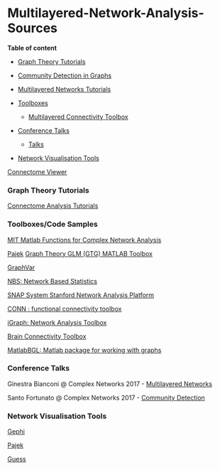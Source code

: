 # Multilayered-Network-Analysis-Sources

**Table of content**

* [Graph Theory Tutorials](#graph-theory-tutorials)

* [Community Detection in Graphs](#community-detection-in-graphs)

* [Multilayered Networks Tutorials](#multilayered-networks-tutorials)


* [Toolboxes](#Toolboxes)
  + [Multilayered Connectivity Toolbox](#multilayered-connectivity-toolbox)
  
* [Conference Talks](#conference-talks)
  + [Talks](#ohbm-talks)
 
  
* [Network Visualisation Tools](#network-visualisation-tools)

[Connectome Viewer](http://cmtk.org/viewer/)


  
  
  
### Graph Theory Tutorials
[Connectome Analysis Tutorials](https://www.dynamic-connectome.org/t/tutorial/)

### Toolboxes/Code Samples

[MIT Matlab Functions for Complex Network Analysis](http://strategic.mit.edu/downloads.php?page=matlab_networks)

[Pajek](http://mrvar.fdv.uni-lj.si/pajek/)
[Graph Theory GLM (GTG) MATLAB Toolbox](https://www.nitrc.org/projects/metalab_gtg/)

[GraphVar](https://www.nitrc.org/projects/graphvar/)

[NBS: Network Based Statistics](https://www.nitrc.org/projects/nbs/)

[SNAP System Stanford Network Analysis Platform](http://snap.stanford.edu/snap/index.html)

[CONN : functional connectivity toolbox](https://www.nitrc.org/projects/conn)

[iGraph: Network Analysis Toolbox](https://igraph.org/redirect.html)

[Brain Connectivity Toolbox](https://sites.google.com/site/bctnet/)

[MatlabBGL: Matlab package for working with graphs](http://dgleich.github.io/matlab-bgl/)


### Conference Talks

Ginestra Bianconi @ Complex Networks 2017 - [Multilayered Networks](https://www.amazon.co.uk/gp/product/B07H89V3BB/ref=ppx_yo_dt_b_asin_title_o01_s00?ie=UTF8&psc=1)

Santo Fortunato @ Complex Networks 2017 - [Community Detection](http://audiovideocast.univ-lyon2.fr/avc/courseaccess?id=1783)

### Network Visualisation Tools
[Gephi](https://gephi.org/)

[Pajek](http://mrvar.fdv.uni-lj.si/pajek/)

[Guess](http://graphexploration.cond.org/)

